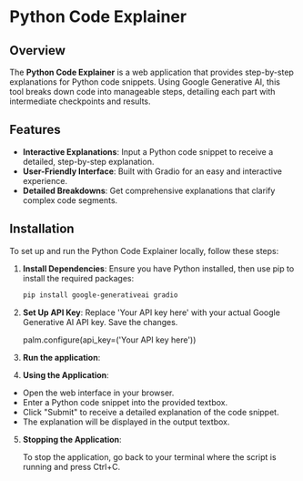 # Python Code Explainer

## Overview

The **Python Code Explainer** is a web application that provides step-by-step explanations for Python code snippets. Using Google Generative AI, this tool breaks down code into manageable steps, detailing each part with intermediate checkpoints and results.

## Features

- **Interactive Explanations**: Input a Python code snippet to receive a detailed, step-by-step explanation.
- **User-Friendly Interface**: Built with Gradio for an easy and interactive experience.
- **Detailed Breakdowns**: Get comprehensive explanations that clarify complex code segments.

## Installation

To set up and run the Python Code Explainer locally, follow these steps:

1. **Install Dependencies**:
    Ensure you have Python installed, then use pip to install the required packages:
   ```bash
   pip install google-generativeai gradio
   ```
2. **Set Up API Key**:
   Replace 'Your API key here' with your actual Google Generative AI API key. Save the changes.
   
   palm.configure(api_key=('Your API key here'))

3. **Run the application**:

4. **Using the Application**:
   
  - Open the web interface in your browser.
  - Enter a Python code snippet into the provided textbox.
  - Click "Submit" to receive a detailed explanation of the code snippet.
  - The explanation will be displayed in the output textbox.

5. **Stopping the Application**:
   
   To stop the application, go back to your terminal where the script is running and press Ctrl+C.
   
